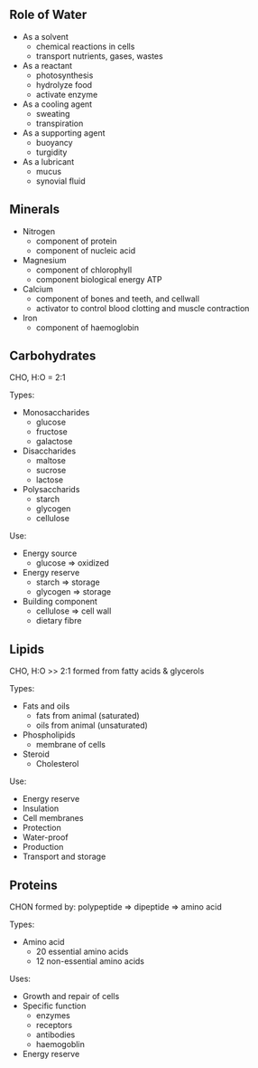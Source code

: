 ## Role of Water
- As a solvent
    - chemical reactions in cells
    - transport nutrients, gases, wastes
- As a reactant
    - photosynthesis
    - hydrolyze food
    - activate enzyme
- As a cooling agent
    - sweating
    - transpiration
- As a supporting agent
    - buoyancy
    - turgidity
- As a lubricant
    - mucus
    - synovial fluid

## Minerals
- Nitrogen
    - component of protein
    - component of nucleic acid
- Magnesium
    - component of chlorophyll
    - component biological energy ATP
- Calcium
    - component of bones and teeth, and cellwall
    - activator to control blood clotting and muscle contraction
- Iron
    - component of haemoglobin

## Carbohydrates
CHO, H:O = 2:1

Types:
- Monosaccharides
    - glucose
    - fructose
    - galactose
- Disaccharides
    - maltose
    - sucrose
    - lactose
- Polysaccharids
    - starch
    - glycogen
    - cellulose

Use:
- Energy source
    - glucose => oxidized
- Energy reserve
    - starch => storage
    - glycogen => storage
- Building component
    - cellulose => cell wall
    - dietary fibre

## Lipids
CHO, H:O >> 2:1
formed from fatty acids & glycerols

Types:
- Fats and oils
    - fats from animal (saturated)
    - oils from animal (unsaturated)
- Phospholipids
    - membrane of cells
- Steroid
    - Cholesterol

Use:
- Energy reserve
- Insulation
- Cell membranes
- Protection
- Water-proof
- Production
- Transport and storage

## Proteins
CHON
formed by: polypeptide => dipeptide => amino acid

Types:
- Amino acid
    - 20 essential amino acids
    - 12 non-essential amino acids

Uses: 
- Growth and repair of cells
- Specific function
    - enzymes
    - receptors
    - antibodies
    - haemogoblin
- Energy reserve